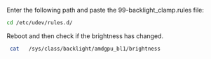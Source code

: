Enter the following path and paste the 99-backlight_clamp.rules file:
```sh
cd /etc/udev/rules.d/
```

Reboot and then check if the brightness has changed.
```sh
 cat   /sys/class/backlight/amdgpu_bl1/brightness
```


